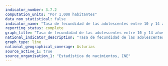 ```yaml
---
indicator_number: 3.7.2
computation_units: "Por 1,000 habitantes"
data_non_statistical: false
indicator_name: "Tasa de fecundidad de las adolescentes entre 10 y 14 años por cada 1.000 mujeres de ese grupo de edad"
reporting_status: complete
graph_title: "Tasa de fecundidad de las adolescentes entre 10 y 14 años por cada 1.000 mujeres de ese grupo de edad"
national_indicator_description: "Tasa de fecundidad de las adolescentes entre 10 y 14 años por cada 1.000 mujeres de ese grupo de edad"
graph_type: line
national_geographical_coverage: Asturias
source_active_1: true
source_organisation_1: "Estadística de nacimientos, INE"
---
```

